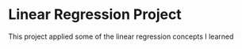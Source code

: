# Linear Regression Project
 This project applied some of the linear regression concepts I learned 
